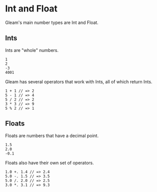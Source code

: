 # Int and Float

Gleam's main number types are Int and Float.


## Ints

Ints are "whole" numbers.

```rust,noplaypen
1
2
-3
4001
```

Gleam has several operators that work with Ints, all of which return Ints.

```rust,noplaypen
1 + 1 // => 2
5 - 1 // => 4
5 / 2 // => 2
3 * 3 // => 9
5 % 2 // => 1
```

## Floats

Floats are numbers that have a decimal point.

```rust,noplaypen
1.5
2.0
-0.1
```

Floats also have their own set of operators.

```rust,noplaypen
1.0 +. 1.4 // => 2.4
5.0 -. 1.5 // => 3.5
5.0 /. 2.0 // => 2.5
3.0 *. 3.1 // => 9.3
```

